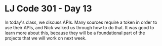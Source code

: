 # LJ Code 301 - Day 13

In today's class, we discuss APIs. Many sources require a token in order to use their APIs, and Nick walked us through how to do that. It was good to learn more about this, because they will be a foundational part of the projects that we will work on next week.
